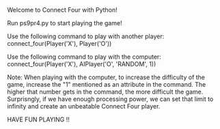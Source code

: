 Welcome to Connect Four with Python!

Run ps9pr4.py to start playing the game!

Use the following command to play with another player:
connect_four(Player('X'), Player('O'))

Use the following command to play with the computer:
connect_four(Player('X'), AIPlayer('O', 'RANDOM', 1))

Note: When playing with the computer, to increase the difficulty of the game, increase the "1" mentioned as an attribute
in the command. The higher that number gets in the command, the more difficult the game. Surprisngly, if we have enough
processing power, we can set that limit to infinity and create an unbeatable Connect Four player.


HAVE FUN PLAYING !!

